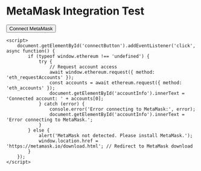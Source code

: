 <!DOCTYPE html>
<html lang="en">
<head>
    <meta charset="UTF-8">
    <meta name="viewport" content="width=device-width, initial-scale=1.0">
    <title>MetaMask Integration</title>
    <script src="https://cdn.jsdelivr.net/npm/web3@latest/dist/web3.min.js"></script>
</head>
<body>
    <h1>MetaMask Integration Test</h1>
    <button id="connectButton">Connect MetaMask</button>
    <p id="accountInfo"></p>

    <script>
        document.getElementById('connectButton').addEventListener('click', async function() {
            if (typeof window.ethereum !== 'undefined') {
                try {
                    // Request account access
                    await window.ethereum.request({ method: 'eth_requestAccounts' });
                    const accounts = await ethereum.request({ method: 'eth_accounts' });
                    document.getElementById('accountInfo').innerText = 'Connected account: ' + accounts[0];
                } catch (error) {
                    console.error('Error connecting to MetaMask:', error);
                    document.getElementById('accountInfo').innerText = 'Error connecting to MetaMask.';
                }
            } else {
                alert('MetaMask not detected. Please install MetaMask.');
                window.location.href = 'https://metamask.io/download.html'; // Redirect to MetaMask download
            }
        });
    </script>
</body>
</html>
